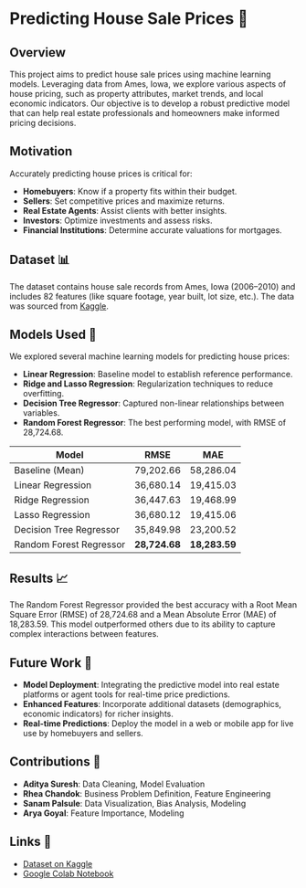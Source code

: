 
# Predicting House Sale Prices 🏡

## Overview
This project aims to predict house sale prices using machine learning models. Leveraging data from Ames, Iowa, we explore various aspects of house pricing, such as property attributes, market trends, and local economic indicators. Our objective is to develop a robust predictive model that can help real estate professionals and homeowners make informed pricing decisions.

## Motivation
Accurately predicting house prices is critical for:
- **Homebuyers**: Know if a property fits within their budget.
- **Sellers**: Set competitive prices and maximize returns.
- **Real Estate Agents**: Assist clients with better insights.
- **Investors**: Optimize investments and assess risks.
- **Financial Institutions**: Determine accurate valuations for mortgages.

## Dataset 📊
The dataset contains house sale records from Ames, Iowa (2006–2010) and includes 82 features (like square footage, year built, lot size, etc.). The data was sourced from [Kaggle](https://www.kaggle.com/datasets/marcopale/housing).

## Models Used 🚀
We explored several machine learning models for predicting house prices:
- **Linear Regression**: Baseline model to establish reference performance.
- **Ridge and Lasso Regression**: Regularization techniques to reduce overfitting.
- **Decision Tree Regressor**: Captured non-linear relationships between variables.
- **Random Forest Regressor**: The best performing model, with RMSE of 28,724.68.

| Model                  | RMSE       | MAE        |
|------------------------|------------|------------|
| Baseline (Mean)         | 79,202.66  | 58,286.04  |
| Linear Regression       | 36,680.14  | 19,415.03  |
| Ridge Regression        | 36,447.63  | 19,468.99  |
| Lasso Regression        | 36,680.12  | 19,415.06  |
| Decision Tree Regressor | 35,849.98  | 23,200.52  |
| Random Forest Regressor | **28,724.68** | **18,283.59** |

## Results 📈
The Random Forest Regressor provided the best accuracy with a Root Mean Square Error (RMSE) of 28,724.68 and a Mean Absolute Error (MAE) of 18,283.59. This model outperformed others due to its ability to capture complex interactions between features.

## Future Work 🔮
- **Model Deployment**: Integrating the predictive model into real estate platforms or agent tools for real-time price predictions.
- **Enhanced Features**: Incorporate additional datasets (demographics, economic indicators) for richer insights.
- **Real-time Predictions**: Deploy the model in a web or mobile app for live use by homebuyers and sellers.

## Contributions 👥
- **Aditya Suresh**: Data Cleaning, Model Evaluation
- **Rhea Chandok**: Business Problem Definition, Feature Engineering
- **Sanam Palsule**: Data Visualization, Bias Analysis, Modeling
- **Arya Goyal**: Feature Importance, Modeling

## Links 🔗
- [Dataset on Kaggle](https://www.kaggle.com/datasets/marcopale/housing)
- [Google Colab Notebook](https://colab.research.google.com/drive/16HFlFpaw4lMAC--aV51RG_U0P3zKk01i?usp=chrome_ntp)

